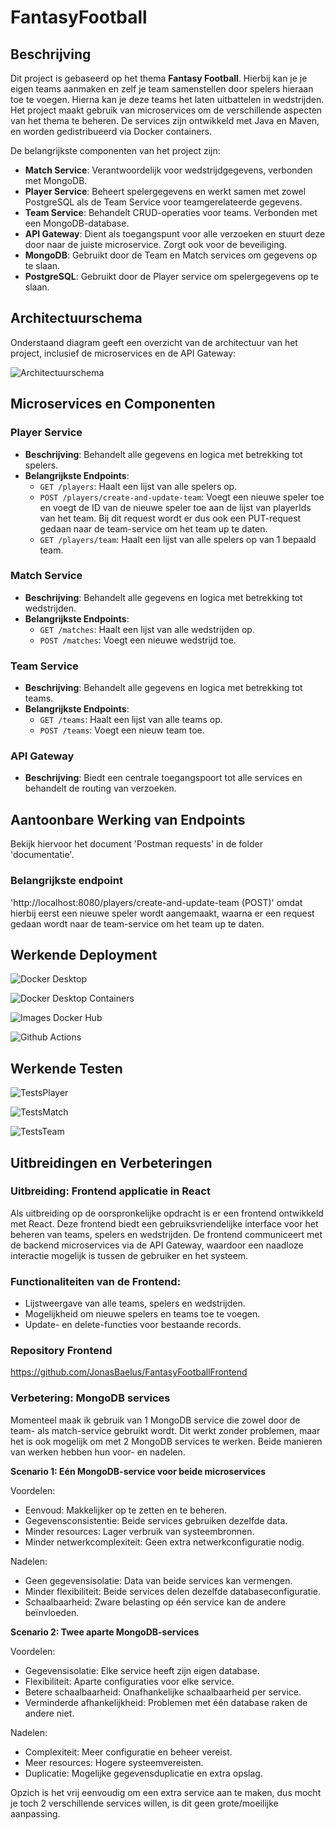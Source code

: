 # FantasyFootball

## Beschrijving

Dit project is gebaseerd op het thema **Fantasy Football**. Hierbij kan je je eigen teams aanmaken en zelf je team samenstellen door spelers hieraan toe te voegen. 
Hierna kan je deze teams het laten uitbattelen in wedstrijden.
Het project maakt gebruik van microservices om de verschillende aspecten van het thema te beheren. De services zijn ontwikkeld met Java en Maven, en worden gedistribueerd via Docker containers.

De belangrijkste componenten van het project zijn:

- **Match Service**: Verantwoordelijk voor wedstrijdgegevens, verbonden met MongoDB.
- **Player Service**: Beheert spelergegevens en werkt samen met zowel PostgreSQL als de Team Service voor teamgerelateerde gegevens.
- **Team Service**: Behandelt CRUD-operaties voor teams. Verbonden met een MongoDB-database.
- **API Gateway**: Dient als toegangspunt voor alle verzoeken en stuurt deze door naar de juiste microservice. Zorgt ook voor de beveiliging.
- **MongoDB**: Gebruikt door de Team en Match services om gegevens op te slaan.
- **PostgreSQL**: Gebruikt door de Player service om spelergegevens op te slaan.

## Architectuurschema

Onderstaand diagram geeft een overzicht van de architectuur van het project, inclusief de microservices en de API Gateway:

![Architectuurschema](./documentatie/FantasyFootballAPIDiagram.png)

## Microservices en Componenten

### Player Service
- **Beschrijving**: Behandelt alle gegevens en logica met betrekking tot spelers.
- **Belangrijkste Endpoints**:
  - `GET /players`: Haalt een lijst van alle spelers op.
  - `POST /players/create-and-update-team`: Voegt een nieuwe speler toe en voegt de ID van de nieuwe speler toe aan de lijst van playerIds van het team.
    Bij dit request wordt er dus ook een PUT-request gedaan naar de team-service om het team up te daten.
  - `GET /players/team`: Haalt een lijst van alle spelers op van 1 bepaald team.
  
### Match Service
- **Beschrijving**: Behandelt alle gegevens en logica met betrekking tot wedstrijden.
- **Belangrijkste Endpoints**:
  - `GET /matches`: Haalt een lijst van alle wedstrijden op.
  - `POST /matches`: Voegt een nieuwe wedstrijd toe.

### Team Service
- **Beschrijving**: Behandelt alle gegevens en logica met betrekking tot teams.
- **Belangrijkste Endpoints**:
  - `GET /teams`: Haalt een lijst van alle teams op.
  - `POST /teams`: Voegt een nieuw team toe.

### API Gateway
- **Beschrijving**: Biedt een centrale toegangspoort tot alle services en behandelt de routing van verzoeken.

## Aantoonbare Werking van Endpoints

Bekijk hiervoor het document 'Postman requests' in de folder 'documentatie'.

### Belangrijkste endpoint

'http://localhost:8080/players/create-and-update-team (POST)' omdat hierbij eerst een nieuwe speler wordt aangemaakt,
waarna er een request gedaan wordt naar de team-service om het team up te daten.

## Werkende Deployment

![Docker Desktop](./documentatie/DockerDesktopMainScreen.png)

![Docker Desktop Containers](./documentatie/ContainersDockerDesktop.png)

![Images Docker Hub](./documentatie/ImagesHub.png)

![Github Actions](./documentatie/GithubActions.png)

## Werkende Testen

![TestsPlayer](./documentatie/TestsPlayer.png)

![TestsMatch](./documentatie/TestsMatch.png)

![TestsTeam](./documentatie/TestsTeam.png)

## Uitbreidingen en Verbeteringen

### Uitbreiding: Frontend applicatie in React

Als uitbreiding op de oorspronkelijke opdracht is er een frontend ontwikkeld met React. Deze frontend biedt een gebruiksvriendelijke interface voor het beheren van teams, spelers en wedstrijden. 
De frontend communiceert met de backend microservices via de API Gateway, waardoor een naadloze interactie mogelijk is tussen de gebruiker en het systeem.

### Functionaliteiten van de Frontend:
- Lijstweergave van alle teams, spelers en wedstrijden.
- Mogelijkheid om nieuwe spelers en teams toe te voegen.
- Update- en delete-functies voor bestaande records.

### Repository Frontend ###
https://github.com/JonasBaelus/FantasyFootballFrontend

### Verbetering: MongoDB services

Momenteel maak ik gebruik van 1 MongoDB service die zowel door de team- als match-service gebruikt wordt.
Dit werkt zonder problemen, maar het is ook mogelijk om met 2 MongoDB services te werken. Beide manieren van werken hebben hun voor- en nadelen.

**Scenario 1: Eén MongoDB-service voor beide microservices**

Voordelen:

- Eenvoud: Makkelijker op te zetten en te beheren.
- Gegevensconsistentie: Beide services gebruiken dezelfde data.
- Minder resources: Lager verbruik van systeembronnen.
- Minder netwerkcomplexiteit: Geen extra netwerkconfiguratie nodig.

Nadelen:

- Geen gegevensisolatie: Data van beide services kan vermengen.
- Minder flexibiliteit: Beide services delen dezelfde databaseconfiguratie.
- Schaalbaarheid: Zware belasting op één service kan de andere beïnvloeden.

**Scenario 2: Twee aparte MongoDB-services**

Voordelen:

- Gegevensisolatie: Elke service heeft zijn eigen database.
- Flexibiliteit: Aparte configuraties voor elke service.
- Betere schaalbaarheid: Onafhankelijke schaalbaarheid per service.
- Verminderde afhankelijkheid: Problemen met één database raken de andere niet.

Nadelen:

- Complexiteit: Meer configuratie en beheer vereist.
- Meer resources: Hogere systeemvereisten.
- Duplicatie: Mogelijke gegevensduplicatie en extra opslag.

Opzich is het vrij eenvoudig om een extra service aan te maken, dus mocht je toch 2 verschillende services willen, is dit geen grote/moeilijke aanpassing.
